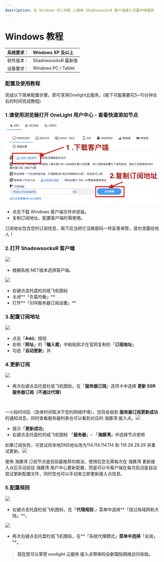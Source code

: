 ```yaml
---
description: 在 Windows PC/平板 上使用 ShadowsocksR 客户端接入流量中继服务
---
```


# Windows 教程



| 系统要求： | Windows XP 及以上 |
| :--- | :--- |
| 软件版本： | ShadowsocksR 最新版 |
| 设备要求： | Windows PC / Tablet |

### 配置及使用教程 <a id="pei-zhi-ji-shi-yong-jiao-cheng"></a>

完成以下简单配置步骤，即可享用Onelight云服务。\(阁下可能需要花5~10分钟左右的时间完成教程\)

### 1.请使用浏览器打开 OneLight 用户中心 - 查看快速添加节点 <a id="1-qing-shi-yong-liu-lan-qi-da-kai-hai-tun-wan-yong-hu-zhong-xin-cha-kan-kuai-su-tian-jia-jie-dian"></a>

![](.gitbook/assets/ping-mu-kuai-zhao-20190921-17.07.21min%20%281%29.png)

* 点击下载 Windows 客户端文件并安装。
* 复制订阅地址，配置客户端时需使用。

订阅地址包含您的订阅信息，阁下应当把它当做密码一样妥善保管，请勿泄露给他人！

### 2.打开 ShadowsocksR 客户端 <a id="2-da-kai-shadowsocksr-ke-hu-duan"></a>

![](https://blobscdn.gitbook.com/v0/b/gitbook-28427.appspot.com/o/assets%2F-LHgUdk_QhV-zuTXQKHC%2F-LduLndLAczsC-RAJKUw%2F-Ldu5NrsJ3SEdAMmTwig%2Fimage.png?alt=media&token=36cbae2a-ba98-47c1-896e-2da62d7316d7)

* 根据系统.NET版本选择客户端。

![](https://blobscdn.gitbook.com/v0/b/gitbook-28427.appspot.com/o/assets%2F-LHgUdk_QhV-zuTXQKHC%2F-LduLndLAczsC-RAJKUw%2F-Ldu4KhMxTy0zgNlHC2z%2Fimage.png?alt=media&token=022645e1-08aa-4c19-920a-50b1ea9db823)

* 右键点击托盘栏的纸飞机图标
* 关闭**「负载均衡」**
* 打开**「SSR服务器订阅设置」**

### 3.配置订阅地址 <a id="3-pei-zhi-ding-yue-di-zhi"></a>

![](https://blobscdn.gitbook.com/v0/b/gitbook-28427.appspot.com/o/assets%2F-LHgUdk_QhV-zuTXQKHC%2F-LduLndLAczsC-RAJKUw%2F-LduHVo3qk_OJRi34CPa%2Fimage.png?alt=media&token=19ca378d-5f7c-46c6-b959-5c2e6a8c88cc)

* 点击「**Add**」按钮
* 右侧「**网址**」的「**输入框**」中粘贴刚才在官网复制的「**订阅地址**」
* 勾选「**自动更新**」并

### 4.更新订阅 <a id="4-geng-xin-ding-yue"></a>

![](https://blobscdn.gitbook.com/v0/b/gitbook-28427.appspot.com/o/assets%2F-LHgUdk_QhV-zuTXQKHC%2F-LHju-C3DvSf03Duf6ia%2F-LHjwdN1jCAw7xF31pwM%2Fimage.png?alt=media&token=ca929e23-8005-426e-8584-b8e619f8386a)

* 再次右键点击托盘栏纸飞机图标，在「**服务器订阅**」选项卡中选择 **更新 SSR 服务器订阅（不通过代理）**

**​**

一小段时间后（具体时间取决于您的网络环境），您将会收到 **服务器订阅更新成功** 的通知消息，同时查看服务器列表也可以看到对应的 海豚湾 接入点。![](https://blobscdn.gitbook.com/v0/b/gitbook-28427.appspot.com/o/assets%2F-LHgUdk_QhV-zuTXQKHC%2F-LduV-qgB0twbT36DgTx%2F-LduV7erX4WRGY7XqDyN%2Fimage.png?alt=media&token=a345be46-83df-4a1d-9052-4c090522cef4)

* 提示「**更新成功**」
* 右键点击托盘栏的纸飞机图标 「**服务器**」**-** 「**海豚湾**」中选择节点使用

如果订阅失败，可尝试将本地DNS地址改为114.114.114.114 和 119.29.29.29 并重试更新。![](https://blobscdn.gitbook.com/v0/b/gitbook-28427.appspot.com/o/assets%2F-LHgUdk_QhV-zuTXQKHC%2F-LduLndLAczsC-RAJKUw%2F-LduKBR4Kg5-puxIshZ2%2Fimage.png?alt=media&token=f2fa6b87-f8b0-48c3-ae1e-4c71cd09329a)

使用 海豚湾 订阅节点是目前最推荐的做法，使用后您无需每次在 海豚湾 更新接入点后手动前往 海豚湾 用户中心更新配置，而是可以令客户端在每次启动是自动尝试更新配置文件，同时您也可以手动来立即更新接入点信息。

### 5.配置规则 <a id="5-pei-zhi-gui-ze"></a>

![](https://blobscdn.gitbook.com/v0/b/gitbook-28427.appspot.com/o/assets%2F-LHgUdk_QhV-zuTXQKHC%2F-LHju-C3DvSf03Duf6ia%2F-LHjxV56a0ud3b0hrdVf%2Fimage.png?alt=media&token=7a666212-bdfc-4d13-a42b-08582a330fbf)

* 右键点击托盘栏纸飞机图标，在「**代理规则** 」菜单中选择**「绕过局域网和大陆」**。

![](https://blobscdn.gitbook.com/v0/b/gitbook-28427.appspot.com/o/assets%2F-LHgUdk_QhV-zuTXQKHC%2F-LHju-C3DvSf03Duf6ia%2F-LHjxhUml0Lx85YlzPwo%2Fimage.png?alt=media&token=84afa9a1-e9b7-4c61-8dce-fdeccd560fcd)

* 再次右键点击托盘栏纸飞机图标，在**「系统代理模式」**菜单中选择**「全局」**。

> #### 现在您可以享受 onelight 云服务 接入点带来的全新国际网络访问体验。 <a id="xian-zai-nin-ke-yi-xiang-shou-hai-tun-wan-yun-fu-wu-jie-ru-dian-dai-lai-de-quan-xin-guo-ji-wang-luo-fang-wen-ti-yan"></a>



